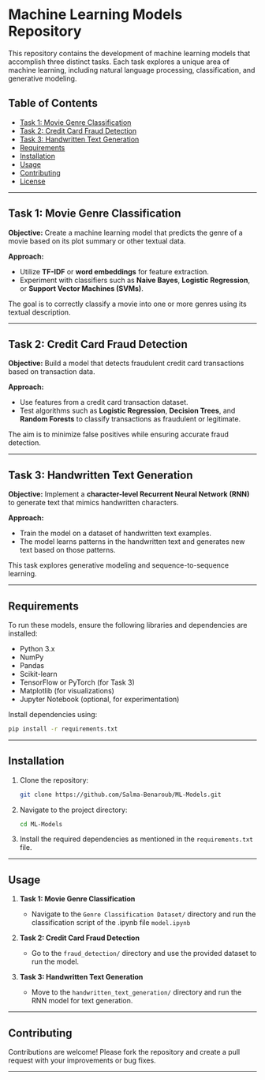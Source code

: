 # Machine Learning Models Repository

This repository contains the development of machine learning models that accomplish three distinct tasks. Each task explores a unique area of machine learning, including natural language processing, classification, and generative modeling.

## Table of Contents
- [Task 1: Movie Genre Classification](#task-1-movie-genre-classification)
- [Task 2: Credit Card Fraud Detection](#task-2-credit-card-fraud-detection)
- [Task 3: Handwritten Text Generation](#task-3-handwritten-text-generation)
- [Requirements](#requirements)
- [Installation](#installation)
- [Usage](#usage)
- [Contributing](#contributing)
- [License](#license)

---

## Task 1: Movie Genre Classification

**Objective:** Create a machine learning model that predicts the genre of a movie based on its plot summary or other textual data.

**Approach:**
- Utilize **TF-IDF** or **word embeddings** for feature extraction.
- Experiment with classifiers such as **Naive Bayes**, **Logistic Regression**, or **Support Vector Machines (SVMs)**.
  
The goal is to correctly classify a movie into one or more genres using its textual description.

---

## Task 2: Credit Card Fraud Detection

**Objective:** Build a model that detects fraudulent credit card transactions based on transaction data.

**Approach:**
- Use features from a credit card transaction dataset.
- Test algorithms such as **Logistic Regression**, **Decision Trees**, and **Random Forests** to classify transactions as fraudulent or legitimate.
  
The aim is to minimize false positives while ensuring accurate fraud detection.

---

## Task 3: Handwritten Text Generation

**Objective:** Implement a **character-level Recurrent Neural Network (RNN)** to generate text that mimics handwritten characters.

**Approach:**
- Train the model on a dataset of handwritten text examples.
- The model learns patterns in the handwritten text and generates new text based on those patterns.
  
This task explores generative modeling and sequence-to-sequence learning.

---

## Requirements

To run these models, ensure the following libraries and dependencies are installed:

- Python 3.x
- NumPy
- Pandas
- Scikit-learn
- TensorFlow or PyTorch (for Task 3)
- Matplotlib (for visualizations)
- Jupyter Notebook (optional, for experimentation)

Install dependencies using:

```bash
pip install -r requirements.txt
```

---

## Installation

1. Clone the repository:
   ```bash
   git clone https://github.com/Salma-Benaroub/ML-Models.git
   ```
2. Navigate to the project directory:
   ```bash
   cd ML-Models
   ```
3. Install the required dependencies as mentioned in the `requirements.txt` file.

---

## Usage

1. **Task 1: Movie Genre Classification**
   - Navigate to the `Genre Classification Dataset/` directory and run the classification script of the .ipynb file `model.ipynb`
   
2. **Task 2: Credit Card Fraud Detection**
   - Go to the `fraud_detection/` directory and use the provided dataset to run the model.
   
3. **Task 3: Handwritten Text Generation**
   - Move to the `handwritten_text_generation/` directory and run the RNN model for text generation.

---

## Contributing

Contributions are welcome! Please fork the repository and create a pull request with your improvements or bug fixes.

---
